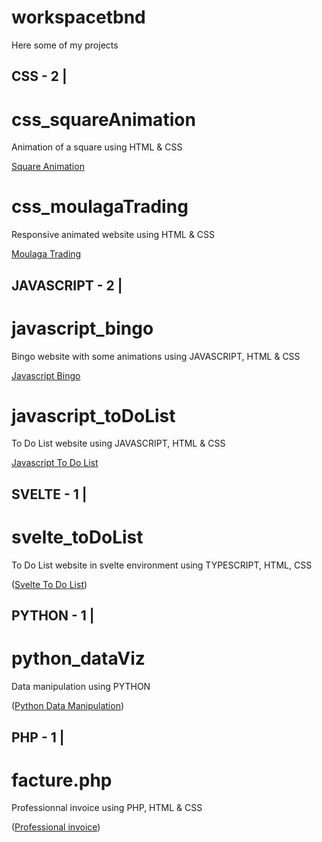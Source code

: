 # workspacetbnd

Here some of my projects

## CSS - 2 | 

# css_squareAnimation

Animation of a square using HTML & CSS

[Square Animation](css_squareAnimation)

# css_moulagaTrading

Responsive animated website using HTML & CSS

[Moulaga Trading](css_moulagaTrading)

## JAVASCRIPT - 2 |

# javascript_bingo 

Bingo website with some animations using JAVASCRIPT, HTML & CSS

[Javascript Bingo](javascript_bingo)


# javascript_toDoList

To Do List website using JAVASCRIPT, HTML & CSS

[Javascript To Do List](javascript_toDoList)

## SVELTE - 1 |

# svelte_toDoList

To Do List website in svelte environment using TYPESCRIPT, HTML, CSS

([Svelte To Do List](svelte_toDoList))

## PYTHON - 1 |

# python_dataViz

Data manipulation using PYTHON 

([Python Data Manipulation](python_dataViz))

## PHP - 1 | 

# facture.php

Professionnal invoice using PHP, HTML & CSS

([Professional invoice](facture.php))
